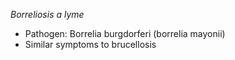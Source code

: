 *Borreliosis a lyme*
- Pathogen: Borrelia burgdorferi (borrelia mayonii)
- Similar symptoms to brucellosis